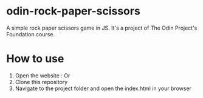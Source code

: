 # odin-rock-paper-scissors
A simple rock paper scissors game in JS.
It's a project of The Odin Project's Foundation course.

# How to use
1. Open the website : 
Or
1. Clone this repository
2. Navigate to the project folder and open the index.html in your browser